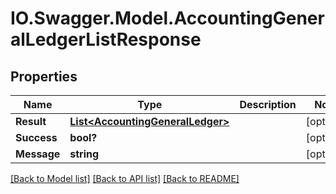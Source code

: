 # IO.Swagger.Model.AccountingGeneralLedgerListResponse
## Properties

Name | Type | Description | Notes
------------ | ------------- | ------------- | -------------
**Result** | [**List&lt;AccountingGeneralLedger&gt;**](AccountingGeneralLedger.md) |  | [optional] 
**Success** | **bool?** |  | [optional] 
**Message** | **string** |  | [optional] 

[[Back to Model list]](../README.md#documentation-for-models) [[Back to API list]](../README.md#documentation-for-api-endpoints) [[Back to README]](../README.md)

